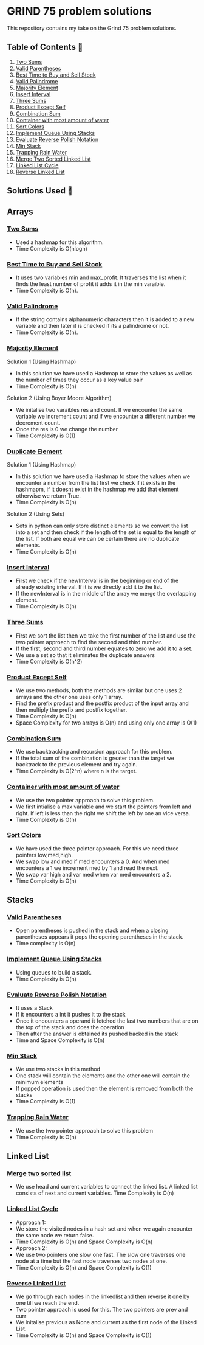 # GRIND 75 problem solutions

This repository contains my take on the Grind 75 problem solutions.

## Table of Contents :bookmark_tabs:

1. [Two Sums](#two-sums)
2. [Valid Parentheses](#valid-parentheses)
3. [Best Time to Buy and Sell Stock](#best-time-to-buy-and-sell-stock)
4. [Valid Palindrome](#valid-palindrome)
5. [Majority Element](#majority-element)
6. [Insert Interval](#insert-interval)
7. [Three Sums](#three-sums)
8. [Product Except Self](#product-except-self)
9. [Combination Sum](#combination-sum)
10. [Container with most amount of water](#container-with-most-amount-of-water)
11. [Sort Colors](#sort-colors)
12. [Implement Queue Using Stacks](#implement-queue-using-stacks)
13. [Evaluate Reverse Polish Notation](#evaluate-reverse-polish-notation)
14. [Min Stack](#min-stack)
15. [Trapping Rain Water](#trapping-rain-water)
16. [Merge Two Sorted Linked List](#merge-two-sorted-linked-list)
17. [Linked List Cycle](#linked-list-cycle)
18. [Reverse Linked List](#reverse-linked-list)

## Solutions Used :bookmark_tabs:
## Arrays
### [Two Sums](https://github.com/Shaun04/Grind-75-solutions/blob/main/Array/twosums.py)
- Used a hashmap for this algorithm.
- Time Complexity is O(nlogn)


### [Best Time to Buy and Sell Stock](https://github.com/Shaun04/Grind-75-solutions/blob/main/Array/besttimetobuyandsell.py)
- It uses two variables min and max_profit. It traverses the list when it finds the least number of profit it adds it in the min varaible.
- Time Complexity is O(n).

### [Valid Palindrome](https://github.com/Shaun04/Grind-75-solutions/blob/main/String/valid-palidrome.py)
- If the string contains alphanumeric characters then it is added to a new variable and then later it is checked if its a palindrome or not.
- Time Complexity is O(n).

### [Majority Element](https://github.com/Shaun04/Grind-75-solutions/blob/main/Array/majority-element.py)
Solution 1 (Using Hashmap)
- In this solution we have used a Hashmap to store the values as well as the number of times they occur as a key value pair
- Time Complexity is O(n)

Solution 2 (Using Boyer Moore Algorithm)
- We initalise two varaibles res and count. If we encounter the same variable we increment count and if we encounter a different number we decrement count.
- Once the res is 0 we change the number
- Time Complexity is O(1)

### [Duplicate Element](https://github.com/Shaun04/Grind-75-solutions/blob/main/Array/duplicate-element.py)
Solution 1 (Using Hashmap)
- In this solution we have used a Hashmap to store the values when we encounter a number from the list first we check if it exists in the hashmapm, if it doesnt exist in the hashmap we add that element otherwise we return True.
- Time Complexity is O(n)

Solution 2 (Using Sets)
- Sets in python can only store distinct elements so we convert the list into a set and then check if the length of the set is equal to the length of the list. If both are equal we can be certain there are no duplicate elements.
- Time Complexity is O(n)

### [Insert Interval](https://github.com/Shaun04/Grind-75-solutions/blob/main/Array/insert-interval.py)
- First we check if the newInterval is in the beginning or end of the already exisitng interval. If it is we directly add it to the list.
- If the newInterval is in the middle of the array we merge the overlapping element.
- Time Complexity is O(n)

### [Three Sums](https://github.com/Shaun04/Grind-75-solutions/blob/main/Array/three-sums.py)
- First we sort the list then we take the first number of the list and use the two pointer approach to find the second and third number.
- If the first, second and third number equates to zero we add it to a set.
- We use a set so that it eliminates the duplicate answers
- Time Complexity is O(n^2)

### [Product Except Self](https://github.com/Shaun04/Grind-75-solutions/blob/main/Array/productexceptself.py)
- We use two methods, both the methods are similar but one uses 2 arrays and the other one uses only 1 array.
- Find the prefix product and the postfix product of the input array and then multiply the prefix and postfix together.
- Time Complexity is O(n)
- Space Complexity for two arrays is O(n) and using only one array is O(1)

### [Combination Sum](https://github.com/Shaun04/Grind-75-solutions/blob/main/Array/combination-sum.py)
- We use backtracking and recursion approach for this problem.
- If the total sum of the combination is greater than the target we backtrack to the previous element and try again.
- Time Complexity is O(2^n) where n is the target.

### [Container with most amount of water](https://github.com/Shaun04/Grind-75-solutions/blob/main/Array/container-with-most-water.py)
- We use the two pointer approach to solve this problem.
- We first intialise a max variable and we start the pointers from left and right. If left is less than the right we shift the left by one an vice versa.
- Time Complexity is O(n)

### [Sort Colors](https://github.com/Shaun04/Grind-75-solutions/blob/main/Array/sort-colots.py)
- We have used the three pointer approach. For this we need three pointers low,med,high.
- We swap low and med if med encounters a 0. And when med encounters a 1 we increment med by 1 and read the next.
- We swap var high and var med when var med encounters a 2.
- Time Complexity is O(n)

## Stacks
### [Valid Parentheses](https://github.com/Shaun04/Grind-75-solutions/blob/main/Stack/valid-parentheses.py)
- Open parentheses is pushed in the stack and when a closing parentheses appears it pops the opening parentheses in the stack.
- Time complexity is O(n)

### [Implement Queue Using Stacks](https://github.com/Shaun04/Grind-75-solutions/blob/main/Stack/implement-queue-using-stacks.py)
- Using queues to build a stack.
- Time Complexity is O(n)

### [Evaluate Reverse Polish Notation](https://github.com/Shaun04/Grind-75-solutions/blob/main/Stack/polish-notation.py)
- It uses a Stack
- If it encounters a int it pushes it to the stack
- Once it encounters a operand it fetched the last two numbers that are on the top of the stack and does the operation
- Then after the answer is obtained its pushed backed in the stack
- Time and Space Complexity is O(n)

### [Min Stack](https://github.com/Shaun04/Grind-75-solutions/blob/main/Stack/min-stack.py)
- We use two stacks in this method
- One stack will contain the elements and the other one will contain the minimum elements
- If popped operation is used then the element is removed from both the stacks
- Time Complexity is O(1)

### [Trapping Rain Water](https://github.com/Shaun04/Grind-75-solutions/blob/main/Stack/trapping-rain-water.py)
- We use the two pointer approach to solve this problem
- Time Complexity is O(n)

## Linked List
### [Merge two sorted list](https://github.com/Shaun04/Grind-75-solutions/blob/main/Linked-List/mergetwosortedlist.py)
- We use head and current variables to connect the linked list. A linked list consists of next and current variables.
Time Complexity is O(n)

### [Linked List Cycle](https://github.com/Shaun04/Grind-75-solutions/blob/main/Linked-List/linkedlistcycle.py)
- Approach 1:
- We store the visited nodes in a hash set and when we again encounter the same node we return false.
- Time Complexity is O(n) and Space Complexity is O(n)
- Approach 2:
- We use two pointers one slow one fast. The slow one traverses one node at a time but the fast node traverses two nodes at one.
- Time Complexity is O(n) and Space Complexity is O(1)

### [Reverse Linked List](https://github.com/Shaun04/Grind-75-solutions/blob/main/Linked-List/reverselinkedlist.py)
- We go through each nodes in the linkedlist and then reverse it one by one till we reach the end.
- Two pointer approach is used for this. The two pointers are prev and curr
- We initalise previous as None and current as the first node of the Linked List.
- Time Complexity is O(n) and Space Complexity is O(1)